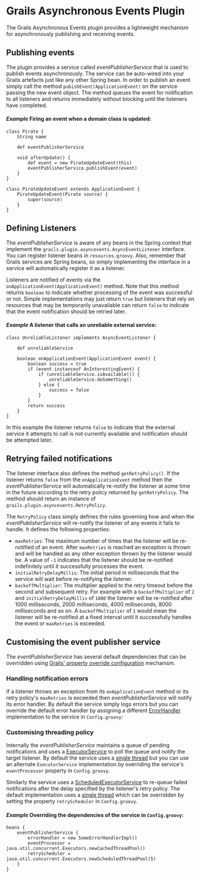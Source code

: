 # Grails Asynchronous Events Plugin

The Grails Asynchronous Events plugin provides a lightweight mechanism for asynchronously publishing and receiving events.

## Publishing events

The plugin provides a service called _eventPublisherService_ that is used to publish events asynchronously. The service can be auto-wired into your Grails artefacts just like any other Spring bean. In order to publish an event simply call the method `pubishEvent(ApplicationEvent)` on the service passing the new event object. The method queues the event for notification to all listeners and returns immediately without blocking until the listeners have completed.

#### _Example_ Firing an event when a domain class is updated:

	class Pirate {
		String name
		
		def eventPublisherService
		
		void afterUpdate() {
			def event = new PirateUpdateEvent(this)
			eventPublisherService.publishEvent(event)
		}
	}
	
	class PirateUpdateEvent extends ApplicationEvent {
		PirateUpdateEvent(Pirate source) {
			super(source)
		}
	}

## Defining Listeners

The _eventPublisherService_ is aware of any beans in the Spring context that implement the `grails.plugin.asyncevents.AsyncEventListener` interface. You can register listener beans in `resources.groovy`. Also, remember that Grails services are Spring beans, so simply implementing the interface in a service will automatically register it as a listener.

Listeners are notified of events via the `onApplicationEvent(ApplicationEvent)` method. Note that this method returns `boolean` to indicate whether processing of the event was successful or not. Simple implementations may just return `true` but listeners that rely on resources that may be temporarily unavailable can return `false` to indicate that the event notification should be retried later.

#### _Example_ A listener that calls an unreliable external service:

	class UnreliableListener implements AsyncEventListener {
		
		def unreliableService
		
		boolean onApplicationEvent(ApplicationEvent event) {
			boolean success = true
			if (event instanceof AnInterestingEvent) {
				if (unreliableService.isAvailable()) {
					unreliableService.doSomething()
				} else {
					success = false
				}
			}
			return success
		}
	}
	
In this example the listener returns `false` to indicate that the external service it attempts to call is not currently available and notification should be attempted later.

## Retrying failed notifications

The listener interface also defines the method `getRetryPolicy()`. If the listener returns `false` from the `onApplicationEvent` method then the _eventPublisherService_ will automatically re-notify the listener at some time in the future according to the retry policy returned by `getRetryPolicy`. The method should return an instance of `grails.plugin.asyncevents.RetryPolicy`.

The `RetryPolicy` class simply defines the rules governing how and when the _eventPublisherService_ will re-notify the listener of any events it fails to handle. It defines the following properties:

* `maxRetries`: The maximum number of times that the listener will be re-notified of an event. After `maxRetries` is reached an exception is thrown and will be handled as any other exception thrown by the listener would be. A value of `-1` indicates that the listener should be re-notified indefinitely until it successfully processes the event.
* `initialRetryDelayMillis`: The initial period in milliseconds that the service will wait before re-notifying the listener.
* `backoffMultiplier`: The multiplier applied to the retry timeout before the second and subsequent retry. For example with a `backoffMultiplier` of `2` and `initialRetryDelayMillis` of `1000` the listener will be re-notified after 1000 milliseconds, 2000 milliseconds, 4000 milliseconds, 8000 milliseconds and so on. A `backoffMultiplier` of `1` would mean the listener will be re-notified at a fixed interval until it successfully handles the event or `maxRetries` is exceeded.

## Customising the event publisher service

The _eventPublisherService_ has several default dependencies that can be overridden using [Grails' property override configuration][1] mechanism.

### Handling notification errors

If a listener throws an exception from its `onApplicationEvent` method or its retry policy's `maxRetries` is exceeded then _eventPublisherService_ will notify its error handler. By default the service simply logs errors but you can override the default error handler by assigning a different [ErrorHandler][2] implementation to the service in `Config.groovy`:

### Customising threading policy

Internally the _eventPublisherService_ maintains a queue of pending notifications and uses a [ExecutorService][3] to poll the queue and notify the target listener. By default the service uses a [single thread][4] but you can use an alternate `ExecutorService` implementation by overriding the service's `eventProcessor` property in `Config.groovy`.

Similarly the service uses a [ScheduledExecutorService][5] to re-queue failed notifications after the delay specified by the listener's retry policy. The default implementation uses a [single thread][6] which can be overridden by setting the property `retryScheduler` in `Config.groovy`.

#### _Example_ Overriding the dependencies of the service in `Config.groovy`:

	beans {
		eventPublisherService {
			errorHandler = new SomeErrorHandlerImpl()
			eventProcessor = java.util.concurrent.Executors.newCachedThreadPool()
			retryScheduler = java.util.concurrent.Executors.newScheduledThreadPool(5)
		}
	}
	
[1]: http://grails.org/doc/latest/guide/14.%20Grails%20and%20Spring.html#14.6%20Property%20Override%20Configuration
[2]: http://static.springsource.org/spring/docs/3.0.x/javadoc-api/org/springframework/util/ErrorHandler.html "org.springframework.util.ErrorHandler"
[3]: http://java.sun.com/javase/6/docs/api/java/util/concurrent/ExecutorService.html "java.util.concurrent.ExecutorService"
[4]: http://java.sun.com/javase/6/docs/api/java/util/concurrent/Executors.html#newSingleThreadExecutor() "java.util.concurrent.Executors.newSingleThreadExecutor()"
[5]: http://java.sun.com/javase/6/docs/api/java/util/concurrent/ScheduledExecutorService.html "java.util.concurrent.ScheduledExecutorService"
[6]: http://java.sun.com/javase/6/docs/api/java/util/concurrent/Executors.html#newSingleThreadScheduledExecutor() "java.util.concurrent.Executors.newSingleThreadScheduledExecutor()"
